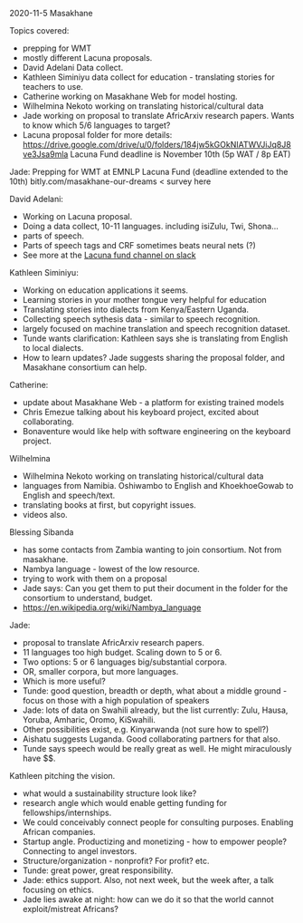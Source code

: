 2020-11-5 Masakhane

Topics covered:
* prepping for WMT
* mostly different Lacuna proposals. 
* David Adelani Data collect. 
* Kathleen Siminiyu data collect for education - translating stories for teachers to use. 
* Catherine working on Masakhane Web for model hosting. 
* Wilhelmina Nekoto working on translating historical/cultural data
* Jade working on proposal to translate AfricArxiv research papers. Wants to know which 5/6 languages to target?
* Lacuna proposal folder for more details: https://drive.google.com/drive/u/0/folders/184jw5kGOkNIATWVJiJq8J8ve3Jsa9mla
Lacuna Fund deadline is November 10th (5p WAT / 8p EAT)


Jade:
Prepping for WMT at EMNLP
Lacuna Fund (deadline extended to the 10th)
bitly.com/masakhane-our-dreams < survey here

David Adelani: 
* Working on Lacuna proposal.
* Doing a data collect, 10-11 languages. including isiZulu, Twi, Shona...
* parts of speech.
* Parts of speech tags and CRF sometimes beats neural nets (?)
* See more at the [Lacuna fund channel on slack](https://app.slack.com/client/TP2DZ82DA/C01BQLPPE73/thread/D01DV4FGVGV-1604504990.012400)

Kathleen Siminiyu: 
* Working on education applications it seems. 
* Learning stories in your mother tongue very helpful for education
* Translating stories into dialects from Kenya/Eastern Uganda. 
* Collecting speech sythesis data - similar to speech recognition. 
* largely focused on machine translation and speech recognition dataset. 
* Tunde wants clarification: Kathleen says she is translating from English to local dialects. 
* How to learn updates? Jade suggests sharing the proposal folder, and Masakhane consortium can help. 

Catherine: 
* update about Masakhane Web -  a platform for existing trained models
* Chris Emezue talking about his keyboard project, excited about collaborating. 
* Bonaventure would like help with software engineering on the keyboard project. 

Wilhelmina 
* Wilhelmina Nekoto working on translating historical/cultural data
* languages from Namibia.  Oshiwambo to English and KhoekhoeGowab to English and speech/text.
* translating books at first, but copyright issues. 
* videos also. 

Blessing Sibanda 
* has some contacts from Zambia wanting to join consortium. Not from masakhane.
* Nambya language - lowest of the low resource.
* trying to work with them on a proposal
* Jade says: Can you get them to put their document in the folder for the consortium to understand, budget.
* https://en.wikipedia.org/wiki/Nambya_language


Jade: 
* proposal to translate AfricArxiv research papers. 
* 11 languages too high budget. Scaling down to 5 or 6. 
* Two options: 5 or 6 languages big/substantial corpora. 
* OR, smaller corpora, but more languages.
* Which is more useful? 
* Tunde: good question, breadth or depth, what about a middle ground - focus on those with a high population of speakers 
* Jade: lots of data on Swahili already, but the list currently: Zulu, Hausa, Yoruba, Amharic, Oromo, KiSwahili. 
* Other possibilities exist, e.g. Kinyarwanda (not sure how to spell?)
* Aishatu suggests Luganda. Good collaborating partners for that also. 
* Tunde says speech would be really great as well. He might miraculously have $$. 

Kathleen pitching the vision. 
* what would a sustainability structure look like? 
* research angle which would enable getting funding for fellowships/internships. 
* We could conceivably connect people for consulting purposes. Enabling African companies. 
* Startup angle. Productizing and monetizing - how to empower people? Connecting to angel investors.
* Structure/organization - nonprofit? For profit? etc. 
* Tunde: great power, great responsibility.
* Jade: ethics support. Also, not next week, but the week after, a talk focusing on ethics. 
* Jade lies awake at night: how can we do it so that the world cannot exploit/mistreat Africans?